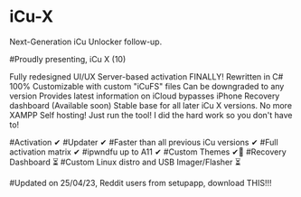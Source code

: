 # iCu-X
Next-Generation iCu Unlocker follow-up.

#Proudly presenting, iCu X (10)

Fully redesigned UI/UX
Server-based activation FINALLY!
Rewritten in C#
100% Customizable with custom "iCuFS" files
Can be downgraded to any version
Provides latest information on iCloud bypasses
iPhone Recovery dashboard (Available soon)
Stable base for all later iCu X versions.
No more XAMPP Self hosting! Just run the tool! I did the hard work so you don't have to!



#Activation ✔
#Updater ✔
#Faster than all previous iCu versions ✔
#Full activation matrix ✔
#ipwndfu up to A11 ✔
#Custom Themes ✔👀
#Recovery Dashboard ⏳
#Custom Linux distro and USB Imager/Flasher ⏳

#Updated on 25/04/23, Reddit users from setupapp, download THIS!!!
